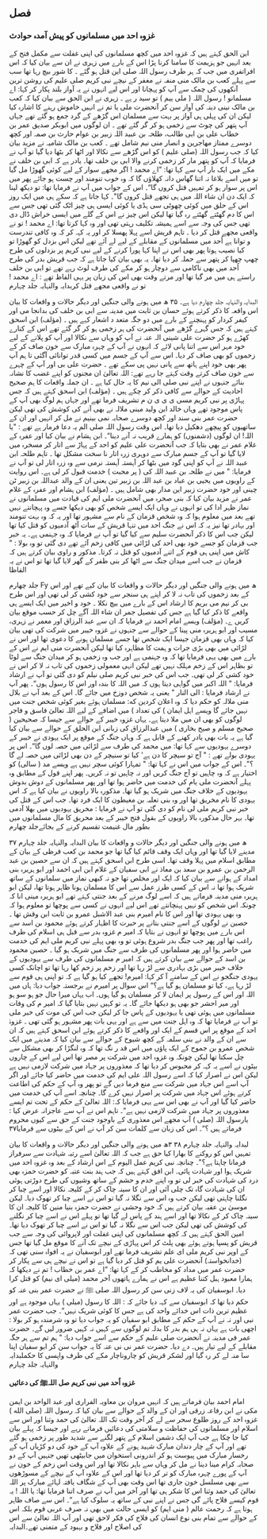 ## فصل

### غزوہ احد میں مسلمانوں کو پیش آمدہ حوادث

ابن الحق کہتے ہیں کہ غزوہ احد میں کچھ مسلمانوں کی اپنی غفلت سے
مکمل فتح کے بعد انہیں جو ہزیمت کا سامنا کرنا پڑا اس
کے بارے میں زہری نے ان سے بیان کیا کہ اس افراتفری میں جب کہ ہر طرف رسول اللہ صلی این قتل ہو گئے ۔ کا شور بیچ رہا تھا
سب سے پہلے کعب بن مالک منی منفہ نے مغفر کے نیچے نبی کریم صلی علیم کی روشن ترین آنکھوں کی چمک سے آپ
کو پہچانا اور اس لیے
انہوں نے یہ آواز بلند پکار کر کہا:
اے مسلمانو ! رسول اللہ ( ملی ییم ) تو سید ر ہے ۔
زہری نے ابن الحق سے بیان کیا کہ کعب بن مالک نینی دینہ کی آواز سن کر آنحضرت ملی یا تم نے انہیں خاموش رہنے کا اشارہ
کیا لیکن ان کی پہلی ہی آواز پر بہت سے مسلمان اس گڑھے کے گرد جمع ہو گئے تھے جہاں آپ پتھر کی چوٹ سے زخمی ہو کر گر گئے
تھے ۔ ان لوگوں میں ابوبکر صدیق عمر بن خطاب علی بن ابی طالب، طلحہ بن عبید اللہ زبیر بن عوام حارث بن صمہ اور کچھ دوسرے
ممتاز مهاجرین و انصار منی نیم شامل تھے ۔
کعب بن مالک شامیہ نے مزید بیان کیا کہ جب رسول اللہ (صلی علیم ) کو اس گڑھے سے نکالا اور اٹھا کر بٹھا دیا گیا تو آپ
نے فرمایا کہ آپ کو پتھر مار کر زخمی کرنے والا ابی بن خلف تھا۔ یادر ہے کہ ابی بن خلف نے مکے میں ایک بار آپ سے کہا تھا:
"اے محمد ! اگر مجھے سوار کے لیے کوئی گھوڑا مل گیا تو میں اسے بلاغا نہ اتنا گھاس دانہ کھلاؤں گا کہ وہ خوب تنومند اور
چست ہو جائے پھر میں اس پر سوار ہو کر تمہیں قتل کروں گا“۔
اس کے جواب میں آپ نے فرمایا تھا:
تو دیکھ لینا کہ ایک دن ان شاء اللہ میں ہی تجھے قتل کروں گا"۔
کہا جاتا ہے کہ سکے ہی میں ایک روز اس کے حلق میں کوئی چھوٹی سی ہڈی یا کوئی ایسی ہی چیز اٹک گئی تھی جس سے اس کا دم
گھٹتے گھٹتے رہ گیا تھا لیکن اس چیز نے اس کے گلے میں ایسی خراش ڈال دی تھی جس کی وجہ سے اسے ہمیشہ تکلیف رہتی تھی اور وہ کہا
کرتا تھا: اے محمد ! تو نے واقعی مجھے قتل کر دیا ۔
تاہم قریش اسے پہلا پھسلا کر اور یہ کہہ کر کہ وہ کافی تندرست و توانا ہے اُحد میں مسلمانوں کے مقابلے کے لیے لے آئے
تھے لیکن اس بزدل کو گھوڑا تو کیا نصیب ہوتا پھر بھی اس نے اپنا کہا پورا کرنے کے لیے نبی کریم پر بزدلوں کی طرح چھپ چھپا کر
پتھر سے حملہ کر دیا تھا۔ یہ بھی بیان کیا جاتا ہے کہ جب قریش بدر کی طرح اُحد میں بھی ناکامی سے دوچار ہو کر مکے کی طرف لوٹ
رہے تھے تو ابی بن خلف راستے ہی میں مر گیا تھا اور مرتے وقت بھی اس کی زبان پر یہی الفاظ تھے : اے محمد ! تو نے واقعی مجھے قتل کربدایہ والنہایہ جلد چہارم

البدایہ والنہایہ جلد چهارم
دیا ہے۔
۳۵
ھ میں ہونے والی جنگیں اور دیگر حالات و واقعات کا بیان
اس واقعہ کا ذکر کرتے ہوئے حسان بن ثابت میں مدینہ سے ابی بن خلف کی بدانجا می اور کیفر کردار کو پہنچنے کے بارے میں دو
جگہ متعد د اشعار کہے ہیں ۔ (مؤلف)
ابن اسحق کہتے ہیں کہ جس گہرے گڑھے میں آنحضرت کی ہر زخمی ہو کر گر گئے تھے اس کے کنارے کھڑے ہو کر حضرت
علی شینی الہ عنہ نے آپ کو وہاں سے نکالا اور آپ کو پلانے کے لیے خود مہر اس سے اتنا پانی لائے کہ انہوں نے آپ کے چہرہ مبارک
سے خون صاف کر کے زخموں کو بھی صاف کر دیا۔ اس سے آپ کے جسم میں کسی قدر توانائی آگئی تا ہم آپ پھر بھی خود اپنے ہاتھ
سے پانی نہیں پی سکے تھے ۔ حضرت علی بی اور آپ کے چہرے سے خون صاف کرتے وقت کہتے جا رہے تھے:
اللہ تعالیٰ ان مجنوں کو اپنے غضب کا نشانہ بنائے جنہوں نے اپنے نبی صلی الی نیم کا یہ حال کیا ہے ۔
ان جملہ واقعات کا ہم صحیح احادیث کے حوالے سے کافی ذکر کر چکے ہیں ۔ (مؤلف)
ابن اسحق کہتے ہیں کہ جس پہاڑی پر نبی کریم مسی ی ی ی ن م تشریف فرما تھے اور جہاں ہم لوگ بھی آپ کے پاس موجود تھے وہاں
خالد ابن ولید مینی ملالہ نے بھی آنے کی کوشش کی تھی لیکن حضرت عمر بنی سند اور کچھ دوسرے صحابہ نمی بینیم نے مل کر انہیں اور ان کے
ساتھیوں کو پیچھے دھکیل دیا تھا۔ اس وقت رسول اللہ صلی الم یہ دعا فرمار ہے تھے :
"یا اللہ! ان لوگوں (دشمنوں) کو ہمارے قریب نہ آنے دینا“۔
ابن ہشام نے بیان کیا اور عفرہ کے غلام عمر نے بھی بتایا کہ جب آنحضرت علی علیم کو احد کے پہاڑ سے اتار کر مسخرہ میں لایا
گیا تو آپ کے جسم مبارک سے دوہری زرہ اتار نا سخت مشکل تھا ۔ تاہم طلحہ ابن عبید اللہ نے آپ کو اپنی گود میں بٹھا کر آہستہ آہستہ
نرمی سے وہ زرہ اتار لی تو آپ نے فرمایا:
" میں نے طلحہ بن عبید اللہ کی ( پر محبت ) خدمت قبول کر لی ہے۔
اس روایت کے راویوں میں یحیی بن عباد بن عبد اللہ بن زبیر تین یعنی ان کے والد عبداللہ بن زبیر ٹن چینی اور خود حضرت
زبیر این مدار بھی شامل ہیں ۔ (مؤلف)
ابن ہشام اور عفرہ کے غلام عمر نے مزید بیان کیا کہ بنی صحرہ میں آنحضرت ملی ایم کی قیادت میں مسلمانوں نے نماز ظہر ادا
کی تو انہوں نے وہاں ایک ایسے شخص کو بھی دیکھا جسے وہ پہچانتے نہیں تھے بعد میں معلوم ہوا کہ وہ شخص قزمان کے نام سے مشہور تھا
اور یہ کہ وہ بہت تنومند اور بہادر تھا نیز یہ کہ اس نے جنگ احد میں تنہا قریش کے سات آٹھ آدمیوں
کو قتل کیا تھا لیکن جب اس کا ذکر
آنحضرت سلیم سے کیا گیا تو آپ نے فرمایا کہ وہ جہنمی ہے۔ یہ خبر جب قزمان کو جسے خود بھی احد کی لڑائی میں کافی زخم آئے
تھے دی گئی تو وہ بولا :
" کاش میں اپنی ہی قوم کے اتنے آدمیوں کو قتل نہ کرتا۔
مذکور و راوی بیان کرتے ہیں کہ قزمان نے جب اسے میدان جنگ سے اٹھا کر بنی ظفر کے گھر لایا گیا تھا تو اس نے یہ الفاظا

جلد چهارم
Fy
ھ میں ہونے والی جنگیں اور دیگر حالات و واقعات کا بیان
کیے تھے اور اس کے بعد زخموں کی تاب نہ لا کر اپنے ہی سنجر سے خود کشی کر لی تھی اور اس طرح بی کر نیم می بریم کا ارشاد اس کے بارے
میں بیچ نکلا ۔
خود و اخیر میں ایک ایسے ہی واقعے کا ذکر کیا گیا ہے جس کی تفصیل جمر ان شاء اللہ آگے چل کر حسب موقع بیان کریں
ے۔ (مؤلف)
ویسے امام احمد نے فرمایا کہ ان سے عبد الرزاق اور معمر نے زہری، مسیب اور ابو ہریرہ منی پینا کے حوالے سے جنہوں نے
غزوہ خیبر میں شرکت کی تھی بیان کیا کہ وہاں بھی قزمان جیسا ایک شخص تھا جسے مسلمان ہونے کا دعوی تھا اور اس نے لڑائی میں بھی
بڑی جرات و ہمت کا مظاہرہ کیا تھا لیکن آنحضرت منی ایم نے اس کے بارے میں بھی یہی فرمایا تھا کہ وہ جہنمی ہے اور جب وہ زخمی
ہو کر میدان جنگ سے لوٹا تو بظاہر اس کے زخم مہلک نہیں تھے لیکن انہی معمولی زخموں کی تاب نہ لا کر اس نے خود کشی کر لی تھی۔ جب
اس کی خبر نبی کریم صلی نیلم کو دی گئی تو آپ نے ارشاد فرمایا:
" اللہ اکبر میں گواہی دیتا ہوں کہ میں اللہ کا بندہ اور اس کا رسول ہوں“۔
پھر آپ نے ارشاد فرمایا : الی النار " یعنی یہ شخص دوزخ میں جائے گا۔ اس کے بعد آپ نے بلال منی ملالہ کو حکم دیا کہ وہ
اعلان کردین که:
مسلمان ہوئے بغیر کوئی شخص جنت میں نہیں جائے گا ویسے اہل ایمان ) کی تعداد ) میں اضافے کے لیے اللہ تعالیٰ
فاسق و فاجر لوگوں کو بھی ان میں ملا دیتا ہے۔
یہاں غزوہ خیبر کے حوالے سے جیسا کہ صحیحین ( صحیح مسلم و صیح بخاری ) میں عبدالرزاق کی زبانی ابن الحلق کے حوالے سے
بیان کیا گیا ہے یہ بات بھی یادر کھنے کے قابل ہے کہ وہاں جنگ کے موقع پر ایک یہودی نے خیبر کے دوسرے یہودیوں سے کہا تھا:
میں محمد کی طرف سے لڑائی میں حصہ لوں گا“۔
اس پر یہودی بولے تھے :
" آج تو سیچر کا دن ہے' کیا تو سنیچر کے دن بھی لڑائی میں حصہ لے گا ؟"۔
اس کے جواب میں اس نے کہا تھا:
" تمہارا کوئی سچر نہیں ہے ویسے مد ( سالی) کو اختیار ہے کہ وہ چاہیں تو آج جنگ کریں اور نہ چاہیں تو نہ کریں۔
پھر اپنے قول کے مطابق وہ پہلے آنحضرت ملی یام کی خدمت میں حاضر ہوا تھا اور پھر مسلمانوں کے دوش بدوش یہودیوں
کے خلاف جنگ میں شریک ہو گیا تھا۔ مذکورہ بالا راویوں نے بیان کیا ہے کہ اس یہودی کا نام مخریق تھا اور وہ بنی تعلبہ بن مغیطون کا
ایک فرد تھا۔ جب اس کے قتل کی خبر نبی کریم ملی لی نام کو دی گئی تو آپ نے فرمایا :
مخریق یہودیوں میں بھلا آدمی تھا۔
بہر حال مذکورہ بالا راویوں کے بقول فتح خیبر کے بعد محریق کا مال مسلمانوں میں بطور مال غنیمت تقسیم کرنے کے بجائےجلد چهارم

۳۷
ھ میں ہونے والی جنگیں اور دیگر حالات و واقعات کا بیان
البدایہ والنہایہ جلد چہارم
مدینے لایا گیا تھا اور وہاں ایک وقف قائم کیا گیا تھا جو محمد بن کعب قرظی کے بیان کے مطابق اسلام میں پہلا وقف تھا۔
اسی طرح ابن اسحق کہتے ہیں کہ ان سے حصین بن عبد الرحمن بن عمرو بن سعد بن معاذ نے ابی سفیان کے غلام ابن ابی احمد
اور ابو ہریرہ بنی امداد کے ہوانے سے بیان کیا کہ ایک اور مخلص تھا جو نہ کبھی نماز میں سلمانوں کے ساتھ شریک ہوا تھا نہ اس کے کسی طرز
عمل سے اس کا مسلمان ہونا ظاہر ہوتا تھا، لیکن ابو ہریرہ منی مدینہ فرماتے ہیں کہ اسے لوگ مرنے کے بعد جنتی کہتے تھے ابو ہریرہ مینی انا کہ
چونکہ اس شخص کو نہیں پہنچانتے تھے اس لیے انہوں نے کسی سے پوچھا تو معلوم ہوا کہ وہ بھی یہودی تھا اور اس کا نام امیرم بنی
عبد الاشبل عمرو بن ثابت ابن وقش تھا ۔ حصین نے لوگوں کے اسے جنتی بتانے پر حیرت کا اظہار کرتے ہوئے محمود بن اسد سے اس
بارے میں پوچھا تو انہوں نے بتایا کہ امیر م غزوہ بدر سے قبل ہی اسلام کی طرف راغب تھا اور پھر جب جنگ بدر شروع ہوئی تو وہ
بھی پہلے نبی کریم ملی ایم کی خدمت میں حاضر ہوا اور پھر مسلمانوں کی طرف سے جنگ میں شریک ہو گیا ۔
حصین محمود بن اسد کے حوالے سے بیان کرتے ہیں کہ امیر م مسلمانوں کی طرف سے یہودیوں کے خلاف خیبر میں بڑی
بہادری سے لڑ رہا تھا اور زخم پر زخم کھا رہا تھا تو اچانک کسی یہودی جنگجو نے اس کے سامنے آ کر کہا:
امیرم! تجھے کیا ہو گیا ہے کہ تو اپنی ہی قوم سے لڑ رہا ہے، کیا تو مسلمان ہو گیا ہے؟“
اس سوال پر امیرم نے برجستہ جواب دیا:
ہاں میں اللہ اور اس کے رسول پر ایمان لا کر مسلمان ہو گیا ہوں۔ اب یہاں میرا حال جو ہو سو ہو اور میر احشر جو بھی ہو
دیکھا جائے گا۔
یہ تو کہیں نہیں بتایا گیا کہ امیر م کی وفات مسلمانوں میں ہوئی تھی یا یہودیوں کے پاس جا کر لیکن جب اس کی موت کی خبر ملی
تو آپ نے فرمایا تھا کہ وہ اہل جنت میں سے ہے اور یہی بات پھر مشہور ہو گئی تھی ۔
غزوۂ احد کے موقع پر اس قسم کے ایک اور واقعے کا ذکر کرتے ہوئے ابن اسحق کہتے ہیں کہ ان سے ان کے والد نے بنی سلمہ
کے کچھ شیوخ کے حوالے سے بیان کیا کہ مدینے میں ایک شخص عمرو بن جموح کے ایک پاؤں میں اس قد ر نگ تھا کہ وہ لنگڑا کر بھی
مشکل سے چل سکتا تھا لیکن چونکہ وہ غزوہ احد میں شرکت پر مصر تھا اس لیے اس کے چاروں بیٹوں نے اسے یہ کہہ کر محبوس کر دیا تھا
کہ معذوروں پر جہاد میں شرکت لازمی نہیں ہے لیکن اس نے اصرار کیا کہ اسے رسول اللہ علی ایم کی خدمت میں حاضر کیا جائے اور
اگر آپ اسے اس جہاد میں شرکت سے منع فرما دیں گے تو پھر وہ آپ کے حکم کی اطاعت کرتے ہوئے اس جہاد میں شرکت پر اصرار
نہیں کرے گا۔ چنانچہ اسے آپ کی خدمت میں حاضر کیا گیا اور آپ نے بھی اس سے یہی فرمایا کہ:
اللہ تعالیٰ کے حکم کے تحت تم ایسے معذوروں پر جہاد میں شرکت لازمی نہیں ہے“۔
تاہم اس نے آپ سے عاجزانہ عرض کیا :
یارسول اللہ (صلی ) آپ مجھے اس معذوری کے باوجود جنت کے حق سے کیوں محروم فرماتے ہیں ؟“۔
اس کی زبان سے کلمات سن کر آپ نے اس کے بیٹوں سے فرمایا۳۷

لبدایہ والنہایہ جلد چہارم
۳۸
۳ھ میں ہونے والی جنگیں اور دیگر حالات و واقعات کا بیان
تمہیں اس کو روکنے کا بھارا کیا حق ہے جب کہ اللہ تعالیٰ اسے رتبہ شہادت سے سرفراز فرمانا چاہتا ہے؟"۔
چنانچہ نبی کریم عمل الیوم کے اس ارشاد کے بعد وہ غزوہ احد میں شریک ہوا اور شہادت پائی۔
ابن افق کہتے ہیں کہ جب ہند بنت عتبہ کو حضرت حمزہ بھی درد کی شہادت کی خبر لی تو وہ اپنے خدم و حشم کے ساتھ وشیوں کی
طرح دوڑتی ہوئی ان کی شہادت گاہ تک چلی آئی اور ان کا سینہ چاک کر کے کلیجہ نکالا اور اسے چبا کر نگلنا چاہتی تھی لیکن جب وہ اس
سے نگلا نہ گیا تو اس نے اسے چبا کر تھوک دیا۔ لیکن موسیٰ بن عقبہ بیان کرتے ہیں کہ خود وحشی نے حضرت حمزہ بنیا منین کا کلیجہ ان کا سینہ
چاک کر کے نکالا تھا اور اسے ہند کے پاس لے گیا تھا تو پہلے اس نے اسے چبا کر نگلنے کی کوشش کی تھی لیکن جب اس سے نگلا نہ گیا تو
اس نے اسے چبا کر تھوک دیا تھا۔
امین الحق کہتے ہیں کہ کچھ مسلمانوں کی اپنی غفلت اور لاپروائی کی وجہ سے جب قریش کو پسپا ہوتے ہوئے بھی پلٹ کر اس
پہاڑی کے نیچے تک آنے کا موقع مل گیا تھا جس کے اوپر نبی کریم ملی ای علم تشریف فرما تھے اور ابوسفیان نے یہ افواہ سنی تھی کہ
(خدانخواستہ) آنحضرت علی یم کو قتل کر دیا گیا ہے تو اس نے نیچے ہی سے پکار کر حضرت عمر میں مداد کو مخاطب کر کے کہا تھا:
”اے عمر بن خطاب ! تم نے دیکھا کہ ہمارا معبود ہبل کتنا عظیم ہے اس نے ہمارے ہاتھوں آخر محمد (میلی ای نیم) کو قتل کرا
دیا۔
ابوسفیان کی یہ لاف زنی سن کر رسول اللہ صلی ﷺ نے حضرت عمر بنی عنہ کو حکم دیا تھا کہ ابوسفیان سے کہہ دیا جائے کہ :
اللہ کا رسول (میلی ) یہاں موجود ہے اور عظیم ترین ذات اس خدائے واحد کی ہے جس کا کوئی شریک نہیں“۔
جب حضرت عمر نبی اور نہ نے آپ کے حکم کے مطابق ابو سفیان کو یہ جواب دیا تو وہ شرمندہ ہو کر بولا :
اچھی بات ہے یہاں نہ ہی ہم بدر کا بدلہ تم لوگوں سے کہیں نہ کہیں ضرور لیں گے۔
حضرت عمر فی مدینہ نے آنحضرت صلی
علیم کے حکم سے اسے جواب دیا:
" ہم تم سے ہر جگہ مقابلے کے لیے تیار ہیں۔
دے دیا۔
حضرت عمر نی نی عنہ کا یہ جواب سن کر ابو سفیان اپنا سا منہ لے کر رہ گیا اور لشکر قریش کو چاروناچار مکے کی طرف واپسی کا حکملبدایہ والنہایہ جلد چہارم

**غزوہ اُحد میں نبی کریم صل اللہﷺ کی دعائیں**

امام احمد بیان فرماتے ہیں کہ انہیں مروان بن معاویہ الفراری اور عبد الواحد بن ایمن مکی نے ابن رفاعہ زرقی اور ان کے
والد کے حوالے سے بیان کیا کہ رسول اللہ (صلی الله ) غزوہ احد کے روز طلوع سحر سے لے کر آخر وقت تک اللہ تعالیٰ کی حمد وثنا اور اس
سے اسلام اور مسلمانوں کی حفاظت و سلامتی کی دعائیں فرماتے رہے اور جیسا کہ پہلے بیان کیا جا چکا ہے جب آپ ایک دشمن اسلام
کے پتھر لگنے سے شدید طور پر زخمی ہو گئے تھے اور آپ کے چار دندان مبارک شہید ہونے کے علاوہ آپ کے خود کی دو کڑیاں آپ
کے رخسار مبارک میں پیوست ہو کر اندرونی استخوان میں جابیٹھی تھیں جنہیں آپ کے دو صحابہ کرام مینا دینا نے مل کر وہاں سے باہر
نکالا تھا اور اس وقت اس زخم کے خون نے آپ کے پورے چہرہ مبارک کو تر کر دیا تھا اور اس کے علاوہ آپ کے نیچے کے مسوڑھوں
سے بھی مسلسل خون جاری تھا اس وقت بھی آپ کے شگاف یافتہ لہائے مبارک پر اللہ تعالیٰ کی حمد وثنا اس کا شکر ہی تھا اور آخر میں
آپ نے صرف اتنا فرمایا تھا:
یا اللہ ! یہ قوم کیسے فلاح پائے گی جس نے اپنے نبی کے ساتھ یہ سلوک کیا ہے“۔
اس سے صاف ظاہر ہوتا ہے کہ رحمت عالم ( منی ایم) کو ایسی حالت میں بھی نہ صرف عربی قوم بلکہ اس کے حوالے سے تمام
بنی نوع انسان کی فلاح کی فکر لاحق تھی اور آپ اللہ تعالیٰ سے اس کی اصلاح اور فلاح و بہبود کے متمنی تھے۔البدایہ
